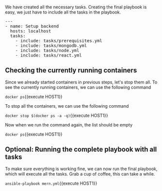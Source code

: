 We have created all the necessary tasks.
Creating the final playbook is easy, we just have to include all the tasks in the playbook.


<pre class="file" data-filename="mern.yml" data-target="replace">---
- name: Setup backend
  hosts: localhost
  tasks:
    - include: tasks/prerequisites.yml
    - include: tasks/mongodb.yml
    - include: tasks/node.yml
    - include: tasks/react.yml
</pre>

## Checking the currently running containers

Since we already started containers in previous steps, let's stop them all.
To see the currently running containers, we can use the following command

`docker ps`{{execute HOST1}}

To stop all the containers, we can use the following command

`docker stop $(docker ps -a -q)`{{execute HOST1}}

Now when we run the command again, the list should be empty

`docker ps`{{execute HOST1}}

## Optional: Running the complete playbook with all tasks

To make sure everything is working fine, we can now run the final playbook, which will execute all the tasks.
Grab a cup of coffee, this can take a while.

`ansible-playbook mern.yml`{{execute HOST1}}


